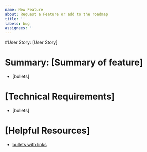 ```yaml
---
name: New Feature
about: Request a Feature or add to the roadmap
title: ''
labels: bug
assignees: ''
---
```


#User Story: [User Story]

# Summary: [Summary of feature]
- [bullets]

# [Technical Requirements]
- [bullets]

# [Helpful Resources]
- [bullets with links](http://example.com)
